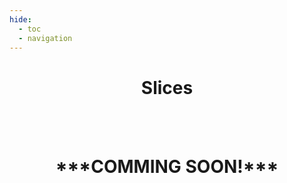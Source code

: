 ```yaml
---
hide:
  - toc
  - navigation
---
```



<center> <h1>Slices</h1> </center>

<br/><br/>

<center> <h1>***COMMING SOON!***</h1> </center>
